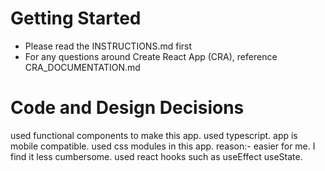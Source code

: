 # Getting Started

- Please read the INSTRUCTIONS.md first
- For any questions around Create React App (CRA), reference
  CRA_DOCUMENTATION.md

# Code and Design Decisions

<!-- Please document your code & design decisions here. -->
used functional components to make this app.
used typescript.
app is mobile compatible.
used css modules in this app.
reason:- easier for me. I find it less cumbersome.
used react hooks such as useEffect useState.


